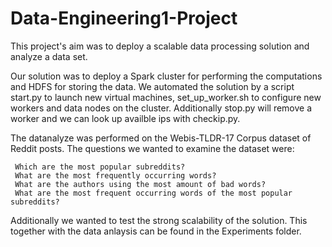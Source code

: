 # Data-Engineering1-Project
This project's aim was to deploy a scalable data processing solution and analyze a data set. 

Our solution was to deploy a Spark cluster for performing the computations and HDFS for storing the data.
We automated the solution by a script start.py to launch new virtual machines, set_up_worker.sh to configure new workers and data nodes on the cluster.
Additionally stop.py will remove a worker and we can look up availble ips with checkip.py.

The datanalyze was performed on the Webis-TLDR-17 Corpus dataset of Reddit posts. The questions we wanted to examine the dataset were:

     Which are the most popular subreddits?
     What are the most frequently occurring words?
     What are the authors using the most amount of bad words?
     What are the most frequent occurring words of the most popular subreddits?

Additionally we wanted to test the strong scalability of the solution. This together with the data anlaysis can be found in the Experiments folder. 
